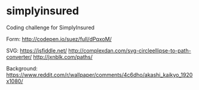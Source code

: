 # simplyinsured
Coding challenge for SimplyInsured

Form:
http://codepen.io/suez/full/dPqxoM/

SVG:
https://jsfiddle.net/
http://complexdan.com/svg-circleellipse-to-path-converter/
http://jxnblk.com/paths/

Background:
https://www.reddit.com/r/wallpaper/comments/4c6dho/akashi_kaikyo_1920x1080/